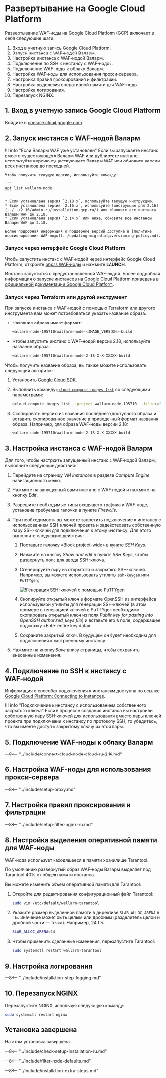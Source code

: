[link-launch-instance]:     https://cloud.google.com/deep-learning-vm/docs/quickstart-marketplace

[img-ssh-key-generation]:       ../images/installation-gcp/common/ssh-key-generation.png

# Развертывание на Google Cloud Platform

Развертывание WAF‑ноды на Google Cloud Platform (GCP) включает в себя следующие шаги:

1.  Вход в учетную запись Google Cloud Platform.
2.  Запуск инстанса с WAF‑нодой Валарм.
3.  Настройка инстанса с WAF‑нодой Валарм.
4.  Подключение по SSH к инстансу с WAF‑нодой.
5.  Подключение WAF‑ноды к облаку Валарм.
6.  Настройка WAF‑ноды для использования прокси‑сервера.
7.  Настройка правил проксирования и фильтрации.
8.  Настройка выделения оперативной памяти для WAF‑ноды.
9.  Настройка логирования.
10. Перезапуск NGINX.

    

    
    
## 1. Вход в учетную запись Google Cloud Platform

Войдите в [console.cloud.google.com](https://console.cloud.google.com/).

## 2. Запуск инстанса с WAF‑нодой Валарм

!!! info "Если Валарм WAF уже установлен"
    Если вы запускаете инстанс вместо существующего Валарм WAF или дублируете инстанс, используйте версию существующего Валарм WAF или обновите версии всех инстансов до последней.

    Чтобы получить текущую версию, используйте команду: 

    ```
    apt list wallarm-node
    ```

    * Если установлена версия `2.18.x`, используйте текущую инструкцию.
    * Если установлена версия `2.16.x`, используйте [инструкцию для 2.16](../../2.16/admin-ru/installation-gcp-ru/) или обновите все инстансы Валарм WAF до 2.18.
    * Если установлена версия `2.14.x` или ниже, обновите все инстансы Валарм WAF до 2.18.

    Более подробная информация о поддержке версий доступна в [политике версионирования WAF‑ноды](../updating-migrating/versioning-policy.md).

### Запуск через интерфейс Google Cloud Platform

Чтобы запустить инстанс с WAF‑нодой через интерфейс Google Cloud Platform, откройте [образ WAF‑ноды](https://console.cloud.google.com/launcher/details/wallarm-node-195710/wallarm-node) и нажмите **LAUNCH**.

Инстанс запустится с предустановленной WAF‑нодой. Более подробная информация о запуске инстансов на Google Cloud Platform приведена в [официальной документации Google Cloud Platform][link-launch-instance].

### Запуск через Terraform или другой инструмент

При запуске инстанса с WAF‑нодой с помощью Terraform или другого инструмента вам может потребоваться указать название образа.

* Название образа имеет формат:

    ```bash
    wallarm-node-195710/wallarm-node-<IMAGE_VERSION>-build
    ```
* Чтобы запустить инстанс с WAF‑нодой версии 2.18, используйте название образа:

    ```bash
    wallarm-node-195710/wallarm-node-2-18-X-X-XXXXX-build
    ```

Чтобы получить название образа, вы также можете использовать следующий алгоритм:

1. Установить [Google Cloud SDK](https://cloud.google.com/sdk/docs/install).
2. Выполнить команду [`gcloud compute images list`](https://cloud.google.com/sdk/gcloud/reference/compute/images/list) со следующими параметрами:
    
    ```bash
    gcloud compute images list --project wallarm-node-195710 --filter="name~'wallarm-node-2-18-*'" --no-standard-images
    ```

3. Скопировать версию из названия последнего доступного образа и вставить скопированное значение в приведенный формат названия образа. Например, для образа WAF‑ноды версии 2.18:

    ```bash
    wallarm-node-195710/wallarm-node-2-18-X-X-XXXXX-build
    ```

## 3. Настройка инстанса с WAF‑нодой Валарм

Для того, чтобы настроить запущенный инстанс с WAF‑нодой Валарм, выполните следующие действия:
1.  Перейдите на страницу *VM instances* в разделе *Compute Engine* навигационного меню.

2.  Нажмите на запущенный вами инстанс с WAF‑нодой и нажмите на кнопку *Edit*.

3.  Разрешите необходимые типы входящего трафика к WAF‑ноде, установив требуемые галочки в пункте *Firewalls*.

4.  При необходимости вы можете запретить подключение к инстансу с использованием SSH-ключей проекта и задействовать собственную пару SSH-ключей для подключения к этому инстансу. Для этого выполните следующие действия:

    1.  Поставьте галочку «Block project-wide» в пункте *SSH Keys*.
    
    2.  Нажмите на кнопку *Show and edit* в пункте *SSH Keys*, чтобы развернуть поле для ввода SSH-ключа.
    
    3.  Сгенерируйте пару из открытого и закрытого SSH-ключей. Например, вы можете использовать утилиты `ssh-keygen` или `PuTTYgen`;
       
        ![!Генерация SSH-ключей с помощью PuTTYgen][img-ssh-key-generation]

    4.  Скопируйте открытый ключ в формате OpenSSH из интерфейса используемой утилиты для генерации SSH-ключей (в этом примере с генерацией ключей в PuTTYgen необходимо скопировать открытый ключ из поля *Public key for pasting into OpenSSH authorized_keys file*) и вставьте его в поле, содержащее подсказку «Enter entire key data».
    
    5.  Сохраните закрытый ключ. В будущем он будет необходим для подключения к настроенному инстансу.
    
5.  Нажмите на кнопку *Save* внизу страницы, чтобы сохранить внесенные изменения.



## 4. Подключение по SSH к инстансу с WAF‑нодой

Информация о способах подключения к инстансам доступна по ссылке [Google Cloud Platform: Connecting to Instances](https://cloud.google.com/compute/docs/instances/connecting-to-instance).

!!! info "Подключение к инстансу с использованием собственного закрытого ключа"
    Если в процессе создания инстанса вы настроили собственную пару SSH-ключей для использования вместо пары ключей проекта при подключении к инстансу по протоколу SSH, то убедитесь, что вы имеете доступ к закрытому ключу из этой пары.

## 5. Подключение WAF‑ноды к облаку Валарм

--8<-- "../include/connect-cloud-node-cloud-ru-2.16.md"

## 6. Настройка WAF‑ноды для использования прокси‑сервера

--8<-- "../include/setup-proxy.md"

## 7. Настройка правил проксирования и фильтрации

--8<-- "../include/setup-filter-nginx-ru.md"

## 8. Настройка выделения оперативной памяти для WAF‑ноды

WAF‑нода использует находящееся в памяти хранилище Tarantool.

По умолчанию развернутый образ WAF‑ноды Валарм выделяет под Tarantool 40% от общей памяти инстанса.

Вы можете изменить объем оперативной памяти для Tarantool:

1.  Откройте для редактирования конфигурационный файл Tarantool:

    ``` bash
    sudo vim /etc/default/wallarm-tarantool
    ```

2.  Укажите размер выделенной памяти в директиве `SLAB_ALLOC_ARENA` в ГБ. Значение может быть целым или дробным (разделитель целой и дробной части — точка). Например, 24 ГБ:

    ```bash
    SLAB_ALLOC_ARENA=24
    ```

3.  Чтобы применить сделанные изменения, перезапустите Tarantool:

    ``` bash
    sudo systemctl restart wallarm-tarantool
    ```

##  9.  Настройка логирования

--8<-- "../include/installation-step-logging.md"

## 10.  Перезапуск NGINX

Перезапустите NGINX, используя следующую команду:

``` bash
sudo systemctl restart nginx
```

## Установка завершена

На этом установка завершена.

--8<-- "../include/check-setup-installation-ru.md"

--8<-- "../include/filter-node-defaults.md"

--8<-- "../include/installation-extra-steps.md"
